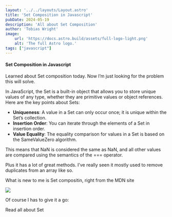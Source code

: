 ```yaml
---
layout: '../../layouts/Layout.astro'
title: 'Set Composition in Javascript'
pubDate: 2024-05-19
description: 'All about Set Composition'
author: 'Tobias Wright'
image:
    url: 'https://docs.astro.build/assets/full-logo-light.png'
    alt: 'The full Astro logo.'
tags: ["javascript"]
---
```


#### Set Composition in Javascript

Learned about Set composition today. Now I’m just looking for the problem this will solve.

In JavaScript, the Set is a built-in object that allows you to store unique values of any type, whether they are primitive values or object references. Here are the key points about Sets:

- **Uniqueness**: A value in a Set can only occur once; it is unique within the Set’s collection.
- **Insertion Order**: You can iterate through the elements of a Set in insertion order.
- **Value Equality**: The equality comparison for values in a Set is based on the SameValueZero algorithm.

This means that NaN is considered the same as NaN, and all other values are compared using the semantics of the === operator.

Plus it has a lot of great methods. I’ve really seen it mostly used to remove duplicates from an array like so.

What is new to me is Set compositin, right from the MDN site

<img src="../../public/images/set-composition-methods.png" />

Of course I has to give it a go:

Read all about Set
